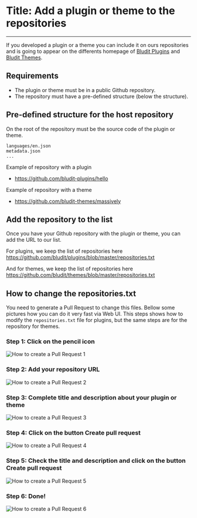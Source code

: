 # Title: Add a plugin or theme to the repositories
<!-- Position: 1 -->
---
If you developed a plugin or a theme you can include it on ours repositories and is going to appear on the differents homepage of [Bludit Plugins](https://plugins.bludit.com) and [Bludit Themes](https://themes.bludit.com).

## Requirements
- The plugin or theme must be in a public Github repository.
- The repository must have a pre-defined structure (below the structure).

## Pre-defined structure for the host repository
On the root of the repository must be the source code of the plugin or theme.
```
languages/en.json
metadata.json
...
```

Example of repository with a plugin
- https://github.com/bludit-plugins/hello

Example of repository with a theme
- https://github.com/bludit-themes/massively

## Add the repository to the list
Once you have your Github repository with the plugin or theme, you can add the URL to our list.

For plugins, we keep the list of repositories here
https://github.com/bludit/plugins/blob/master/repositories.txt

And for themes, we keep the list of repositories here
https://github.com/bludit/themes/blob/master/repositories.txt

## How to change the repositories.txt
You need to generate a Pull Request to change this files. Bellow some pictures how you can do it very fast via Web UI. This steps shows how to modify the `repositories.txt` file for plugins, but the same steps are for the repository for themes.

### Step 1: Click on the pencil icon
![How to create a Pull Request 1](https://df6m0u2ovo2fu.cloudfront.net/images/documentation-english/how-to-pull-request-1.png)

### Step 2: Add your repository URL
![How to create a Pull Request 2](https://df6m0u2ovo2fu.cloudfront.net/images/documentation-english/how-to-pull-request-2.png)

### Step 3: Complete title and description about your plugin or theme
![How to create a Pull Request 3](https://df6m0u2ovo2fu.cloudfront.net/images/documentation-english/how-to-pull-request-3.png)

### Step 4: Click on the button Create pull request
![How to create a Pull Request 4](https://df6m0u2ovo2fu.cloudfront.net/images/documentation-english/how-to-pull-request-4.png)

### Step 5: Check the title and description and click on the button Create pull request
![How to create a Pull Request 5](https://df6m0u2ovo2fu.cloudfront.net/images/documentation-english/how-to-pull-request-5.png)

### Step 6: Done!
![How to create a Pull Request 6](https://df6m0u2ovo2fu.cloudfront.net/images/documentation-english/how-to-pull-request-6.png)
